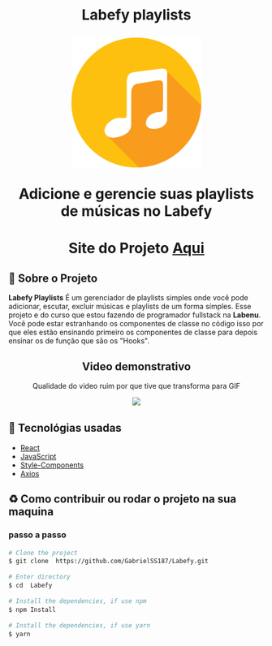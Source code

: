 <h1 align="center">
    <p>Labefy playlists</p>
    <img src="public/favicon.ico" />
    <p>Adicione e gerencie suas playlists de músicas no Labefy<p>
</h1>

<h1 align="center">Site do Projeto
<a href="http://labefy-playlist.surge.sh ">
Aqui</a></h1>


## 📕 Sobre o Projeto

**Labefy Playlists** É um gerenciador de playlists simples onde você pode adicionar, escutar, excluir músicas e playlists de um  forma símples. Esse projeto e do curso que estou fazendo de programador fullstack na **Labenu**. Você pode estar estranhando os componentes de classe no código isso por que eles estão ensinando primeiro os componentes de classe para depois ensinar os de função que são os "Hooks".

<h2 align="center">Video demonstrativo</h2>
<p align="center">Qualidade do video ruim por que tive que transforma para GIF</p>
   
<p align="center">
  <img src="https://media.giphy.com/media/h6GCcibr0vL0bqNw9H/giphy.gif" width="550 height="450"/>
</p>

## 🔨 Tecnológias usadas

- [React](https://pt-br.reactjs.org/)
- [JavaScript](https://www.javascript.com/)
- [Style-Components](https://styled-components.com/)
- [Axios](https://axios-http.com/)

## ♻ Como contribuir ou rodar o projeto na sua maquina

### passo a passo

```bash
# Clone the project
$ git clone  https://github.com/GabrielSS187/Labefy.git
```

```bash
# Enter directory
$ cd  Labefy
```

```bash
# Install the dependencies, if use npm
$ npm Install
```

```bash
# Install the dependencies, if use yarn
$ yarn
```
